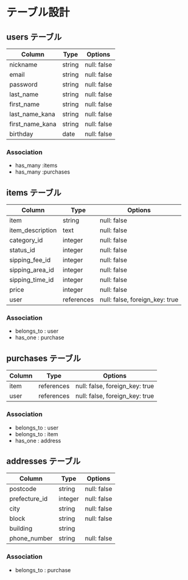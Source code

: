# テーブル設計

## users テーブル
| Column          | Type   | Options     |
| --------------- | ------ | ----------- |
| nickname        | string | null: false |
| email           | string | null: false |
| password        | string | null: false |
| last_name       | string | null: false |
| first_name      | string | null: false |
| last_name_kana  | string | null: false |
| first_name_kana | string | null: false |
| birthday        | date   | null: false |

### Association
- has_many :items
- has_many :purchases

## items テーブル
| Column           | Type       | Options                        |
| ---------------- | ---------- | ------------------------------ |
| item             | string     | null: false                    |
| item_description | text       | null: false                    |
| category_id      | integer    | null: false                    |
| status_id        | integer    | null: false                    |
| sipping_fee_id   | integer    | null: false                    |
| sipping_area_id  | integer    | null: false                    |
| sipping_time_id  | integer    | null: false                    |
| price            | integer    | null: false                    |
| user             | references | null: false, foreign_key: true |

### Association
- belongs_to : user
- has_one : purchase

## purchases テーブル
| Column     | Type       | Options                        |
| ---------- | ---------- | ------------------------------ |
| item       | references | null: false, foreign_key: true |
| user       | references | null: false, foreign_key: true |

### Association
- belongs_to : user
- belongs_to : item
- has_one : address

## addresses テーブル
| Column        | Type    | Options     |
| ------------- | ------- | ----------- |
| postcode      | string  | null: false |
| prefecture_id | integer | null: false |
| city          | string  | null: false |
| block         | string  | null: false |
| building      | string  |             |
| phone_number  | string  | null: false |

### Association
- belongs_to : purchase